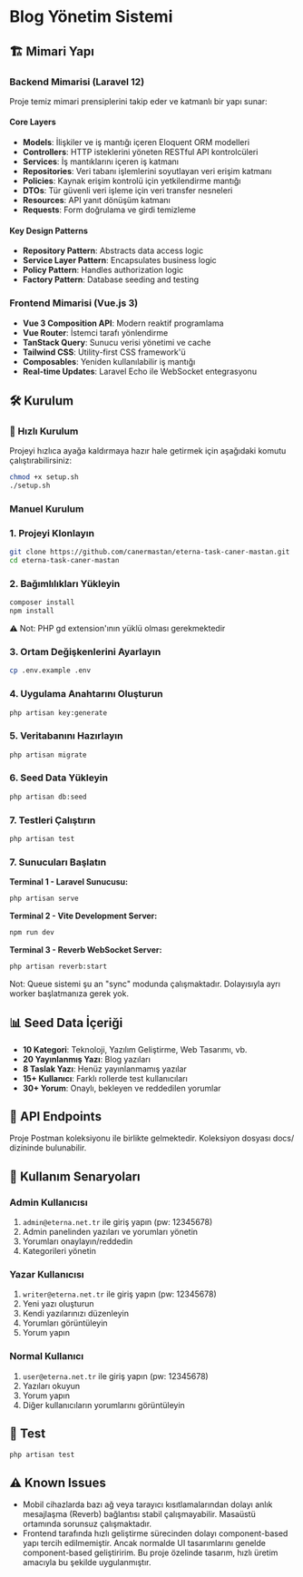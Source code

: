 # Blog Yönetim Sistemi
## 🏗️ Mimari Yapı

### Backend Mimarisi (Laravel 12)
Proje temiz mimari prensiplerini takip eder ve katmanlı bir yapı sunar:

#### **Core Layers**
- **Models**: İlişkiler ve iş mantığı içeren Eloquent ORM modelleri
- **Controllers**: HTTP isteklerini yöneten RESTful API kontrolcüleri
- **Services**: İş mantıklarını içeren iş katmanı
- **Repositories**: Veri tabanı işlemlerini soyutlayan veri erişim katmanı
- **Policies**: Kaynak erişim kontrolü için yetkilendirme mantığı
- **DTOs**: Tür güvenli veri işleme için veri transfer nesneleri
- **Resources**: API yanıt dönüşüm katmanı
- **Requests**: Form doğrulama ve girdi temizleme

#### **Key Design Patterns**
- **Repository Pattern**: Abstracts data access logic
- **Service Layer Pattern**: Encapsulates business logic
- **Policy Pattern**: Handles authorization logic
- **Factory Pattern**: Database seeding and testing

### Frontend Mimarisi (Vue.js 3)
- **Vue 3 Composition API**: Modern reaktif programlama
- **Vue Router**: İstemci tarafı yönlendirme
- **TanStack Query**: Sunucu verisi yönetimi ve cache
- **Tailwind CSS**: Utility-first CSS framework'ü
- **Composables**: Yeniden kullanılabilir iş mantığı
- **Real-time Updates**: Laravel Echo ile WebSocket entegrasyonu

## 🛠️ Kurulum

### 🚀 Hızlı Kurulum
Projeyi hızlıca ayağa kaldırmaya hazır hale getirmek için aşağıdaki komutu çalıştırabilirsiniz:
```bash
chmod +x setup.sh
./setup.sh
```

### Manuel Kurulum
### 1. Projeyi Klonlayın
```bash
git clone https://github.com/canermastan/eterna-task-caner-mastan.git
cd eterna-task-caner-mastan
```

### 2. Bağımlılıkları Yükleyin
```bash
composer install
npm install
```
⚠️ Not: PHP gd extension'ının yüklü olması gerekmektedir

### 3. Ortam Değişkenlerini Ayarlayın
```bash
cp .env.example .env
```

### 4. Uygulama Anahtarını Oluşturun
```bash
php artisan key:generate
```

### 5. Veritabanını Hazırlayın
```bash
php artisan migrate
```

### 6. Seed Data Yükleyin
```bash
php artisan db:seed
```

###  7. Testleri Çalıştırın
```bash
php artisan test
```

### 7. Sunucuları Başlatın

**Terminal 1 - Laravel Sunucusu:**
```bash
php artisan serve
```

**Terminal 2 - Vite Development Server:**
```bash
npm run dev
```

**Terminal 3 - Reverb WebSocket Server:**
```bash
php artisan reverb:start
```
Not: Queue sistemi şu an "sync" modunda çalışmaktadır. Dolayısıyla ayrı worker başlatmanıza gerek yok.


## 📊 Seed Data İçeriği

- **10 Kategori**: Teknoloji, Yazılım Geliştirme, Web Tasarımı, vb.
- **20 Yayınlanmış Yazı**: Blog yazıları
- **8 Taslak Yazı**: Henüz yayınlanmamış yazılar
- **15+ Kullanıcı**: Farklı rollerde test kullanıcıları
- **30+ Yorum**: Onaylı, bekleyen ve reddedilen yorumlar

## 🔧 API Endpoints
Proje Postman koleksiyonu ile birlikte gelmektedir. Koleksiyon dosyası docs/ dizininde bulunabilir.

## 🎯 Kullanım Senaryoları

### Admin Kullanıcısı
1. `admin@eterna.net.tr` ile giriş yapın (pw: 12345678)
2. Admin panelinden yazıları ve yorumları yönetin
3. Yorumları onaylayın/reddedin
4. Kategorileri yönetin

### Yazar Kullanıcısı
1. `writer@eterna.net.tr` ile giriş yapın  (pw: 12345678)
2. Yeni yazı oluşturun
3. Kendi yazılarınızı düzenleyin
4. Yorumları görüntüleyin
5. Yorum yapın

### Normal Kullanıcı
1. `user@eterna.net.tr` ile giriş yapın  (pw: 12345678)
2. Yazıları okuyun
3. Yorum yapın
4. Diğer kullanıcıların yorumlarını görüntüleyin

## 🧪 Test

```bash
php artisan test
```

## ⚠️ Known Issues

- Mobil cihazlarda bazı ağ veya tarayıcı kısıtlamalarından dolayı anlık mesajlaşma (Reverb) bağlantısı stabil çalışmayabilir. Masaüstü ortamında sorunsuz çalışmaktadır. 
- Frontend tarafında hızlı geliştirme sürecinden dolayı component-based yapı tercih edilmemiştir. Ancak normalde UI tasarımlarını genelde component-based geliştiririm. Bu proje özelinde tasarım, hızlı üretim amacıyla bu şekilde uygulanmıştır.
